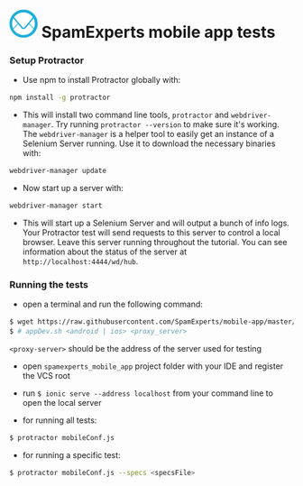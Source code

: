 # ![](img/se_logo.png) SpamExperts mobile app tests

### Setup Protractor

- Use npm to install Protractor globally with:
```bash
npm install -g protractor
```
- This will install two command line tools, `protractor` and `webdriver-manager`. Try running `protractor --version` to make sure it's working. The `webdriver-manager` is a helper tool to easily get an instance of a Selenium Server running. Use it to download the necessary binaries with:
```bash
webdriver-manager update
```
- Now start up a server with:
```bash
webdriver-manager start
```
- This will start up a Selenium Server and will output a bunch of info logs. Your Protractor test will send requests to this server to control a local browser. Leave this server running throughout the tutorial. You can see information about the status of the server at `http://localhost:4444/wd/hub`.

### Running the tests
	
- open a terminal and run the following command:
```bash
$ wget https://raw.githubusercontent.com/SpamExperts/mobile-app/master/src/scripts/appDev.sh && bash appDev.sh <android | ios> <proxy_server>
$ # appDev.sh <android | ios> <proxy_server>
```
`<proxy-server>` should be the address of the server used for testing

- open `spamexperts_mobile_app` project folder with your IDE and register the VCS root
- run `$ ionic serve --address localhost` from your command line to open the local server


- for running all tests:
```bash
$ protractor mobileConf.js 
```
- for running a specific test:
```bash
$ protractor mobileConf.js --specs <specsFile>
```